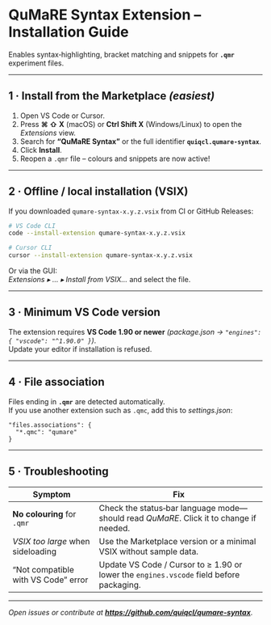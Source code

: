 
# QuMaRE Syntax Extension – Installation Guide

Enables syntax‑highlighting, bracket matching and snippets for **`.qmr`** experiment files.

---

## 1 · Install from the Marketplace  *(easiest)*

1.  Open VS Code or Cursor.  
2.  Press **⌘ ⇧ X** (macOS) or **Ctrl Shift X** (Windows/Linux) to open the *Extensions* view.  
3.  Search for **“QuMaRE Syntax”** or the full identifier **`quiqcl.qumare-syntax`**.  
4.  Click **Install**.  
5.  Reopen a `.qmr` file – colours and snippets are now active!

---

## 2 · Offline / local installation (VSIX)

If you downloaded `qumare-syntax-x.y.z.vsix` from CI or GitHub Releases:

```bash
# VS Code CLI
code --install-extension qumare-syntax-x.y.z.vsix

# Cursor CLI
cursor --install-extension qumare-syntax-x.y.z.vsix
```

Or via the GUI:  
*Extensions ▸ … ▸ Install from VSIX…* and select the file.

---

## 3 · Minimum VS Code version

The extension requires **VS Code 1.90 or newer** _(package.json → `"engines": { "vscode": "^1.90.0" }`)_.  
Update your editor if installation is refused.

---

## 4 · File association

Files ending in **`.qmr`** are detected automatically.  
If you use another extension such as `.qmc`, add this to *settings.json*:

```jsonc
"files.associations": {
  "*.qmc": "qumare"
}
```

---

## 5 · Troubleshooting

| Symptom                                   | Fix |
|-------------------------------------------|-----|
| **No colouring** for `.qmr`               | Check the status‑bar language mode—should read *QuMaRE*. Click it to change if needed. |
| *VSIX too large* when sideloading         | Use the Marketplace version or a minimal VSIX without sample data. |
| “Not compatible with VS Code” error       | Update VS Code / Cursor to ≥ 1.90 or lower the `engines.vscode` field before packaging. |

---

*Open issues or contribute at **<https://github.com/quiqcl/qumare-syntax>***.
